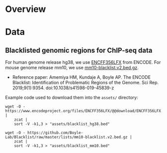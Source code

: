 # Overview

# Data

## Blacklisted genomic regions for ChIP-seq data

For human genome release hg38, we use [ENCFF356LFX](https://www.encodeproject.org/files/ENCFF356LFX/) from ENCODE. For mouse genome release mm10, we use [mm10-blacklist.v2.bed.gz](https://github.com/Boyle-Lab/Blacklist/blob/master/lists/mm10-blacklist.v2.bed.gz).
- Reference paper: Amemiya HM, Kundaje A, Boyle AP. The ENCODE Blacklist: Identification of Problematic Regions of the Genome. Sci Rep. 2019;9(1):9354. doi:10.1038/s41598-019-45839-z

Example code used to download them into the `assets/` directory:

```{bash}
wget -O - https://www.encodeproject.org/files/ENCFF356LFX/@@download/ENCFF356LFX.bed.gz |
    zcat |
    sort -V -k1,3 > "assets/blacklist_hg38.bed"

wget -O - https://github.com/Boyle-Lab/Blacklist/raw/master/lists/mm10-blacklist.v2.bed.gz |
    zcat |
    sort -V -k1,3 > "assets/blacklist_mm10.bed"
```
